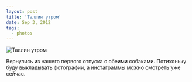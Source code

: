 ```yaml
---
layout: post
title: 'Таллин утром'
date: Sep 3, 2012
tags:
  - photos
---
```


![Таллин утром](photo://68)

Вернулись из нашего первого отпуска с обеими собаками. Потихоньку буду выкладывать фотографии, а [инстаграммы](http://foto.mail.ru/mail/artem-sapegin/1022 "Таллинские инстаграммы") можно смотреть уже сейчас.
